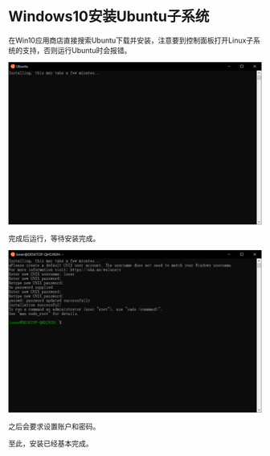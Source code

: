 # Windows10安装Ubuntu子系统

在Win10应用商店直接搜索Ubuntu下载并安装，注意要到控制面板打开Linux子系统的支持，否则运行Ubuntu时会报错。

![安装](Windows10安装Ubuntu子系统.assets/installing.png)

完成后运行，等待安装完成。

![](Windows10安装Ubuntu子系统.assets/sitting.png)

之后会要求设置账户和密码。

至此，安装已经基本完成。